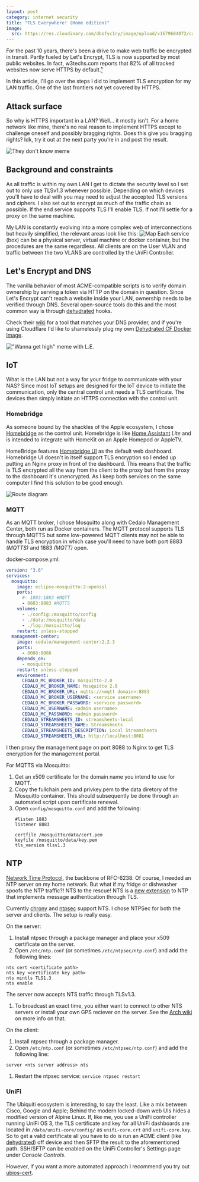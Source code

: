 ```yaml
---
layout: post
category: internet security
title: "TLS Everywhere! (Home edition)"
image:
  src: https://res.cloudinary.com/dbsfyc1ry/image/upload/v1679684072/carlgo11.com/posts/tls-everywhere.jpg
---
```


For the past 10 years, there's been a drive to make web traffic be encrypted in transit. Partly fueled by Let's Encrypt, TLS is now supported by most public websites. In fact, w3techs.com reports that 82% of all tracked websites now serve HTTPS by default.[__¹__](https://w3techs.com/technologies/details/ce-httpsdefault)

In this article, I'll go over the steps I did to implement TLS encryption for my LAN traffic. One of the last frontiers not yet covered by HTTPS.

## Attack surface

So why is HTTPS important in a LAN? Well... it mostly isn't. For a home network like mine, there's no real reason to implement HTTPS except to challenge oneself and possibly bragging rights. Does this give you bragging rights? Idk, try it out at the next party you're in and post the result.

![They don't know meme](https://res.cloudinary.com/dbsfyc1ry/image/upload/c_scale,w_500/v1679607745/carlgo11.com/posts/tls-everywhere/ug8xkq.png)

## Background and constraints

As all traffic is within my own LAN I get to dictate the security level so I set out to only use TLSv1.3 whenever possible.
Depending on which devices you'll have to deal with you may need to adjust the accepted TLS versions and ciphers.
I also set out to encrypt as much of the traffic chain as possible. If the end service supports TLS I'll enable TLS. If not I'll settle for a proxy on the same machine.

My LAN is constantly evolving into a more complex web of interconnections but heavily simplified, the relevant areas look like this:
![Map](https://res.cloudinary.com/dbsfyc1ry/image/upload/v1679615206/carlgo11.com/posts/tls-everywhere/network.png)
Each service (box) can be a physical server, virtual machine or docker container, but the procedures are the same regardless.
All clients are on the User VLAN and traffic between the two VLANS are controlled by the UniFi Controller.

## Let's Encrypt and DNS

The vanilla behavior of most ACME-compatible scripts is to verify domain ownership by serving a token via HTTP on the domain in question. Since Let's Encrypt can't reach a website inside your LAN, ownership needs to be verified through DNS.
Several open-source tools do this and the most common way is through [dehydrated](https://github.com/dehydrated-io/dehydrated) hooks.

Check their [wiki](https://github.com/dehydrated-io/dehydrated/wiki#dns-providers) for a tool that matches your DNS provider, and if you're using Cloudflare I'd like to shamelessly plug my own [Dehydrated CF Docker Image](https://github.com/Carlgo11/dehydrated-docker).

!["Wanna get high" meme with L.E.](https://res.cloudinary.com/dbsfyc1ry/image/upload/c_scale,w_500/v1679626039/carlgo11.com/posts/tls-everywhere/x509-2_jricfa.jpg)

## IoT

What is the LAN but not a way for your fridge to communicate with your NAS?
Since most IoT setups are designed for the IoT device to initiate the communication, only the central control unit needs a TLS certificate. The devices then simply initiate an HTTPS connection with the control unit.

### Homebridge

As someone bound by the shackles of the Apple ecosystem, I chose [Homebridge](https://homebridge.io/) as the control unit. Homebridge is like [Home Assistant](https://home-assistant.io) _Lite_ and is intended to integrate with HomeKit on an Apple Homepod or AppleTV.

HomeBridge features [Homebridge UI](https://github.com/oznu/homebridge-config-ui-x#readme) as the default web dashboard. Homebridge UI doesn't in itself support TLS encryption so I ended up putting an Nginx proxy in front of the dashboard. This means that the traffic is TLS encrypted all the way from the client to the proxy but from the proxy to the dashboard it's unencrypted. As I keep both services on the same computer I find this solution to be good enough.

![Route diagram](https://res.cloudinary.com/dbsfyc1ry/image/upload/v1679608182/carlgo11.com/posts/tls-everywhere/homebridge_ygefc1.png)

### MQTT

As an MQTT broker, I chose Mosquitto along with Cedalo Management Center, both run as Docker containers.
The MQTT protocol supports TLS through MQTTS but some low-powered MQTT clients may not be able to handle TLS encryption in which case you'll need to have both port 8883 _(MQTTS)_ and 1883 _(MQTT)_ open.

docker-compose.yml:
```YAML
version: "3.6"
services:
  mosquitto:
    image: eclipse-mosquitto:2-openssl
    ports:
      #- 1883:1883 #MQTT
      - 8883:8883 #MQTTS
    volumes:
      - ./config:/mosquitto/config
      - ./data:/mosquitto/data
      - ./log:/mosquitto/log
    restart: unless-stopped
  management-center:
    image: cedalo/management-center:2.2.3
    ports:
      - 8088:8088
    depends_on:
      - mosquitto
    restart: unless-stopped
    environment:
      CEDALO_MC_BROKER_ID: mosquitto-2.0
      CEDALO_MC_BROKER_NAME: Mosquitto 2.0
      CEDALO_MC_BROKER_URL: mqtts://<mqtt domain>:8883
      CEDALO_MC_BROKER_USERNAME: <service username>
      CEDALO_MC_BROKER_PASSWORD: <service password>
      CEDALO_MC_USERNAME: <admin username>
      CEDALO_MC_PASSWORD: <admin password>
      CEDALO_STREAMSHEETS_ID: streamsheets-local
      CEDALO_STREAMSHEETS_NAME: Streamsheets
      CEDALO_STREAMSHEETS_DESCRIPTION: Local Streamsheets
      CEDALO_STREAMSHEETS_URL: http://localhost:8081
```
I then proxy the management page on port 8088 to Nginx to get TLS encryption for the management portal.

For MQTTS via Mosquitto:
1. Get an x509 certificate for the domain name you intend to use for MQTT.
1. Copy the fullchain.pem and privkey.pem to the data diretory of the Mosquitto container.
   This should subsequently be done through an automated script upon certificate renewal.
1. Open `config/mosquitto.conf` and add the following:
   ```
   #listen 1883
   listener 8883

   certfile /mosquitto/data/cert.pem
   keyfile /mosquitto/data/key.pem
   tls_version tlsv1.3

   ```

## NTP

[Network Time Protocol](https://en.wikipedia.org/wiki/Network_Time_Protocol), the backbone of RFC-6238.
Of course, I needed an NTP server on my home network. But what if my fridge or dishwasher spoofs the NTP traffic?!
NTS to the rescue! NTS is a [new extension](](https://blog.cloudflare.com/nts-is-now-rfc/)) to NTP that implements message authentication through TLS.

Currently [chrony](https://chrony.tuxfamily.org/) and [ntpsec](https://ntpsec.org/) support NTS. I chose NTPSec for both the server and clients.
The setup is really easy.

On the server:
1. Install ntpsec through a package manager and place your x509 certificate on the server.
1. Open `/etc/ntp.conf` (or sometimes `/etc/ntpsec/ntp.conf`) and add the following lines:
  ```
  nts cert <certificate path>
  nts key <certificate key path>
  nts mintls TLS1.3
  nts enable
  ```
  The server now accepts NTS traffic through TLSv1.3.
1. To broadcast an exact time, you either want to connect to other NTS servers or install your own GPS reciever on the server.
See the [Arch wiki](https://wiki.archlinux.org/title/NTPsec) on more info on that.

On the client:
1. Install ntpsec through a package manager.
1. Open `/etc/ntp.conf` (or sometimes `/etc/ntpsec/ntp.conf`) and add the following line:
  ```
  server <nts server address> nts
  ```
1. Restart the ntpsec service: `service ntpsec restart`

### UniFi

The Ubiquiti ecosystem is interesting, to say the least. Like a mix between Cisco, Google and Apple; Behind the modern locked-down web UIs hides a modified version of Alpine Linux.
If, like me, you use a UniFi controller running UniFi OS 3, the TLS certificate and key for all UniFi dashboards are located in `/data/unifi-core/config/` as `unifi-core.crt` and `unifi-core.key`.
So to get a valid certificate all you have to do is run an ACME client (like [dehydrated](https://github.com/dehydrated-io/dehydrated)) off device and then SFTP the result to the aforementioned path. SSH/SFTP can be enabled on the UniFi Controller's Settings page under _Console Controls_.

However, if you want a more automated approach I recommend you try out [ubios-cert](https://github.com/alxwolf/ubios-cert).

